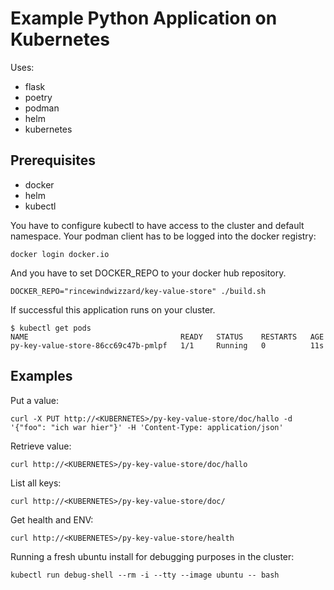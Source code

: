 # Example Python Application on Kubernetes

Uses:

- flask
- poetry
- podman
- helm
- kubernetes

## Prerequisites

- docker
- helm
- kubectl

You have to configure kubectl to have access to the cluster and default namespace.
Your podman client has to be logged into the docker registry:

    docker login docker.io

And you have to set DOCKER_REPO to your docker hub repository.

    DOCKER_REPO="rincewindwizzard/key-value-store" ./build.sh

If successful this application runs on your cluster.

    $ kubectl get pods
    NAME                                  READY   STATUS    RESTARTS   AGE
    py-key-value-store-86cc69c47b-pmlpf   1/1     Running   0          11s

## Examples

Put a value:

    curl -X PUT http://<KUBERNETES>/py-key-value-store/doc/hallo -d '{"foo": "ich war hier"}' -H 'Content-Type: application/json'

Retrieve value:

    curl http://<KUBERNETES>/py-key-value-store/doc/hallo

List all keys:

    curl http://<KUBERNETES>/py-key-value-store/doc/

Get health and ENV:

    curl http://<KUBERNETES>/py-key-value-store/health

Running a fresh ubuntu install for debugging purposes in the cluster:

    kubectl run debug-shell --rm -i --tty --image ubuntu -- bash